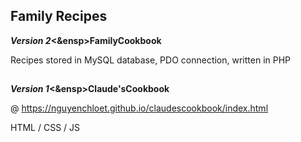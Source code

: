 ## Family Recipes

<strong><em>Version 2</em><&ensp>FamilyCookbook</strong>

Recipes stored in MySQL database, PDO connection, written in PHP

##
<strong><em>Version 1</em><&ensp>Claude'sCookbook</strong>


@ https://nguyenchloet.github.io/claudescookbook/index.html


HTML / CSS / JS
